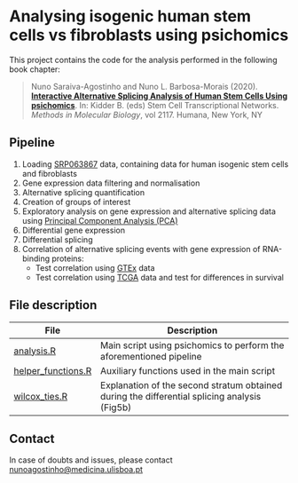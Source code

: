 # Analysing isogenic human stem cells vs fibroblasts using psichomics

This project contains the code for the analysis performed in the following
book chapter:

> Nuno Saraiva-Agostinho and Nuno L. Barbosa-Morais (2020). 
**[Interactive Alternative Splicing Analysis of Human Stem Cells Using psichomics][chapter]**. In: Kidder B. (eds) Stem Cell Transcriptional Networks. *Methods in Molecular Biology*, vol 2117. Humana, New York, NY

## Pipeline

1. Loading [SRP063867][] data, containing data for human isogenic stem cells
and fibroblasts
2. Gene expression data filtering and normalisation
3. Alternative splicing quantification
4. Creation of groups of interest
5. Exploratory analysis on gene expression and alternative splicing data using
[Principal Component Analysis (PCA)][PCA]
6. Differential gene expression
7. Differential splicing
8. Correlation of alternative splicing events with gene expression of
RNA-binding proteins:
    - Test correlation using [GTEx][] data
    - Test correlation using [TCGA][] data and test for differences in survival

## File description

| File                                     | Description |
| ---------------------------------------- | ----------- |
| [analysis.R](analysis.R)                 | Main script using psichomics to perform the aforementioned pipeline |
| [helper_functions.R](helper_functions.R) | Auxiliary functions used in the main script |
| [wilcox_ties.R](wilcox_ties.R)           | Explanation of the second stratum obtained during the differential splicing analysis (Fig5b) |

## Contact

In case of doubts and issues, please contact [nunoagostinho@medicina.ulisboa.pt][mail]

[chapter]: https://doi.org/10.1007/978-1-0716-0301-7_10
[SRP063867]: https://trace.ncbi.nlm.nih.gov/Traces/sra/?study=SRP063867
[TCGA]: https://tcga-data.nci.nih.gov
[GTEx]: http://www.gtexportal.org
[mail]: mailto:nunoagostinho@medicina.ulisboa.pt
[PCA]: https://en.wikipedia.org/wiki/Principal_component_analysis
